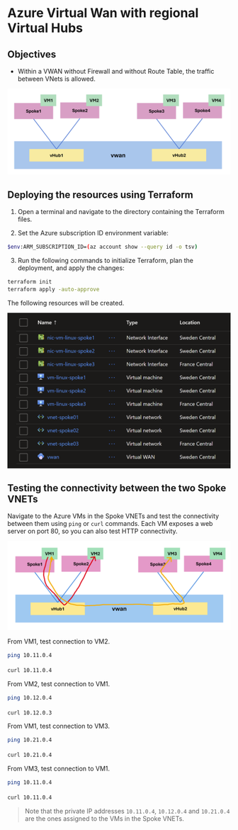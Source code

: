 # Azure Virtual Wan with regional Virtual Hubs

## Objectives

* Within a VWAN without Firewall and without Route Table, the traffic between VNets is allowed.

![architecture](./images/architecture.png)

## Deploying the resources using Terraform

1. Open a terminal and navigate to the directory containing the Terraform files.

2. Set the Azure subscription ID environment variable:

```sh
$env:ARM_SUBSCRIPTION_ID=(az account show --query id -o tsv)
```

3. Run the following commands to initialize Terraform, plan the deployment, and apply the changes:

```bash
terraform init
terraform apply -auto-approve
```

The following resources will be created.

![resources](./images/resources.png)

## Testing the connectivity between the two Spoke VNETs

Navigate to the Azure VMs in the Spoke VNETs and test the connectivity between them using `ping` or `curl` commands.
Each VM exposes a web server on port 80, so you can also test HTTP connectivity.

![Network flow](./images/network-flow.png)

From VM1, test connection to VM2.

```sh
ping 10.11.0.4

curl 10.11.0.4
```

From VM2, test connection to VM1.

```sh
ping 10.12.0.4

curl 10.12.0.3
```

From VM1, test connection to VM3.

```sh
ping 10.21.0.4

curl 10.21.0.4
```

From VM3, test connection to VM1.

```sh
ping 10.11.0.4

curl 10.11.0.4
```

>Note that the private IP addresses `10.11.0.4`, `10.12.0.4` and `10.21.0.4` are the ones assigned to the VMs in the Spoke VNETs.